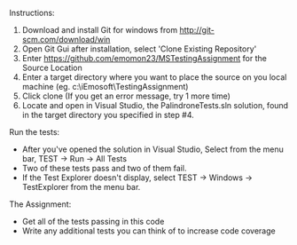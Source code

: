 Instructions:

1. Download and install Git for windows from http://git-scm.com/download/win
2. Open Git Gui after installation, select 'Clone Existing Repository'
3. Enter https://github.com/emomon23/MSTestingAssignment for the Source Location
4. Enter a target directory where you want to place the source on you local machine (eg. c:\iEmosoft\TestingAssignment)
5. Click clone (If you get an error message, try 1 more time)
6. Locate and open in Visual Studio, the PalindroneTests.sln solution, found in the target directory you specified in step #4.  


Run the tests:
 - After you've opened the solution in Visual Studio, Select from the menu bar, TEST -> Run -> All Tests
 - Two of these tests pass and two of them fail.
 - If the Test Explorer doesn't display, select TEST -> Windows -> TestExplorer from the menu bar.
   
The Assignment: 
   - Get all of the tests passing in this code
   - Write any additional tests you can think of to increase code coverage

